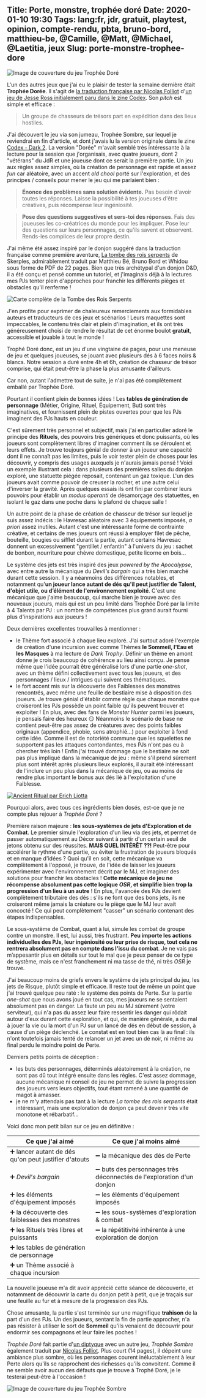 Title: Porte, monstre, trophée doré
Date: 2020-01-10 19:30
Tags: lang:fr, jdr, gratuit, playtest, opinion, compte-rendu, pbta, bruno-bord, matthieu-be, @Camille, @Matt, @Michael, @Laetitia, jeux
Slug: porte-monstre-trophee-dore
---

![Image de couverture du jeu Trophée Doré](images/2020/01/trophee-dore.png)

L'un des autres jeux que j'ai eu le plaisir de tester la semaine dernière était **Trophée Dorée**.
Il s'agit de [la traduction française par Nicolas Folliot](https://nicolasfolliot.itch.io/trophee-dore)
d'[un jeu de Jesse Ross initialement paru dans le zine Codex](https://www.drivethrurpg.com/product/293716/).
Son _pitch_ est simple et efficace :

> Un groupe de chasseurs de trésors part en expédition dans des lieux hostiles.

J'ai découvert le jeu via son jumeau, Trophée Sombre, sur lequel je reviendrai en fin d'article,
et dont j'avais lu la version originale dans le zine [Codex - Dark 2](https://www.drivethrurpg.com/product/268198/Codex--Dark-2-Dec-2018).
La version "Dorée" m'avait semblé très intéressante à la lecture pour la session que j'organisais,
avec quatre joueurs, dont 2 "vétérans" du JdR et une joueuse dont ce serait la première partie.
Un jeu aux règles assez simples, où la création de personnage est rapide et assez _fun_ car aléatoire,
avec un accent _old chool_ porté sur l'exploration, et des principes / conseils pour mener le jeu qui me parlaient bien :

> **Énonce des problèmes sans solution évidente.** Pas besoin
> d'avoir toutes les réponses. Laisse la possibilité à tes joueuses
> d'être créatives, puis récompense leur ingéniosité.

> **Pose des questions suggestives et sers-toi des réponses**. Fais
> des joueuses les co-créatrices du monde pour les impliquer. Pose leur
> des questions sur leurs personnages, ce qu'ils savent et
> observent. Rends-les complices de leur propre destin.

J'ai même été assez inspiré par le donjon suggéré dans la traduction française comme première aventure,
[La tombe des rois serpents](https://www.whidou.fr/la-tombe-des-rois-serpents.html) de Skerples,
admirablement traduit par Matthieu Bé, Bruno Bord et Whidou sous forme de PDF de 22 pages.
Bien que très archétypal d'un donjon D&D,
il a été conçu et pensé comme un tutoriel, et j'imaginais déjà à la lectures mes PJs tenter plein d'approches
pour franchir les différents pièges et obstacles qu'il renferme !

![Carte complète de la Tombe des Rois Serpents](images/2020/01/tomb-of-the-serpent-kings.png)

J'en profite pour exprimer de chaleureux remerciements aux formidables auteurs et traducteurs de ces jeux et scénarios !
Leurs maquettes sont impeccables, le contenu très clair et plein d'imagination,
et ils ont très généreusement choisi de rendre le résultat de cet énorme boulot **gratuit**,
accessible et jouable à tout le monde !

Trophé Doré donc, est un jeu d'une vingtaine de pages, pour une meneuse de jeu et quelques joueuses,
se jouant avec plusieurs dés à 6 faces noirs & blancs.
Notre session a duré entre 4h et 6h, création de chasseur de trésor comprise,
qui était peut-être la phase la plus amusante d'ailleurs.

Car non, autant l'admettre tout de suite, je n'ai pas été complètement emballé par Trophée Doré.

Pourtant il contient plein de bonnes idées !
Les **tables de génération de personnage** (Métier, Origine, Rituel, Équipement, But)
sont très imaginatives, et fournissent plein de pistes ouvertes pour que les PJs imaginent des PJs hauts en couleur.

C'est sûrement très personnel et subjectif, mais j'ai en particulier adoré le principe des **Rituels**,
des pouvoirs très génériques et donc puissants, où les joueurs sont complètement libres d'imaginer
comment ils se déroulent et leurs effets.
Je trouve toujours génial de donner à un joueur une capacité dont il ne connaît pas les limites,
puis le voir tester plein de choses pour les découvrir, y compris des usages auxquels je n'aurais jamais pensé !
Voici un exemple illustrant cela : dans plusieurs des premières salles du donjon exploré,
une statuette piégée reposait, contenant un gaz toxique. L'un des joueurs avait comme pouvoir de creuser la rocher,
et une autre celui d'inverser la gravité. Après quelques essais ils ont fini par combiner leurs pouvoirs
pour établir un _modus operanti_ de désamorçage des statuettes, en isolant le gaz dans une poche dans le plafond de chaque salle !

Un autre point de la phase de création de chasseur de trésor sur lequel je suis assez indécis :
le Havresac aléatoire avec 3 équipements imposés, _a priori_ assez inutiles.
Autant c'est une intéressante forme de contrainte créative, et certains de mes joueurs ont réussi à employer
filet de pêche, bouteille, bougies ou sifflet durant la partie, autant certains Havresac donnent un excessivement
"gentillet / enfantin" à l'univers du jeu : sachet de bonbon, nourriture pour chèvre domestique, petite licorne en bois...

Le système des jets est très inspiré des jeux _powered by the Apocalypse_, avec entre autre la mécanique du _Devil's bargain_
qui a très bien marché durant cette session.
Il y a néanmoins des différences notables, et notamment qu'**un joueur lance autant de dés qu'il peut justifier de Talent,
d'objet utile, ou d’élément de l'environnement exploité**.
C'est une mécanique que j'aime beaucoup, qui marche bien je trouve avec des nouveaux joueurs,
mais qui est un peu limité dans Trophée Doré par la limite à 4 Talents par PJ :
un nombre de compétences plus grand aurait fourni plus d'inspirations aux joueurs !

Deux dernières excellentes trouvailles à mentionner :

- le Thème fort associé à chaque lieu exploré. J'ai surtout adoré l'exemple de création d'une incursion avec comme Thèmes
**le Sommeil, l'Eau et les Masques** à ma lecture de _Dark Trophy_.
Définir un thème en amont donne je crois beaucoup de cohérence au lieu ainsi conçu.
Je pense même que l'idée pourrait être généralisé lors d'une partie _one-shot_,
avec un thème défini collectivement avec tous les joueurs, et des personnages / lieux / intrigues qui suivent ces thématiques.
- le fort accent mis sur la découverte des Faiblesses des monstres rencontrés, avec même une feuille de bestiaire
mise à disposition des joueurs. Je trouve génial d'établir comme règle que chaque monstre que croiseront les PJs
possède un point faible qu'ils peuvent trouver et exploiter !
En plus, avec des fans de _Monster Hunter_ parmi les joueurs, je pensais faire des heureux 😏
Néanmoins le scénario de base ne contient peut-être pas assez de créatures avec des points faibles originaux
(appendice, phobie, sens atrophié...) pour exploiter à fond cette idée. Comme il est de notoriété commune que les squelettes
ne supportent pas les attaques contondantes, mes PJs n'ont pas eu à chercher très loin !
Enfin j'ai trouvé dommage que le bestiaire ne soit pas plus impliqué dans la mécanique de jeu :
même s'il prend sûrement plus sont intérêt après plusieurs lieux explorés, il aurait été intéressant de l'inclure un peu
plus dans la mécanique de jeu, ou au moins de rendre plus important le bonus aux dés lié à l'exploitation d'une Faiblesse.

[![Ancient Ritual par Erich Liotta](images/2020/01/erich-liotta-3-ancient-ritual-colour-lr.jpg)](https://www.artstation.com/artwork/VXe5N)

Pourquoi alors, avec tous ces ingrédients bien dosés, est-ce que je ne compte plus rejouer à _Trophée Doré_ ?

Première raison majeure : **les sous-systèmes de jets d'Exploration et de Combat**.
Le premier simule l'exploration d'un lieu via des jets, et permet de passer automatiquement au Décor suivant
à partir d'un certain seuil de jetons obtenu sur des réussites.
**MAIS QUEL INTÉRÊT ??!** Peut-être pour accélérer le rythme d'une partie, ou éviter la frustration de joueurs bloqués
et en manque d'idées ? Quoi qu'il en soit, cette mécanique va complètement à l'opposé, je trouve,
de l'idée de laisser les joueurs expérimenter avec l'environnement décrit par le MJ,
et imaginer des solutions pour franchir les obstacles ! **Cette mécanique de jeu ne récompense absolument pas
cette logique _OSR_, et simplifie bien trop la progression d'un lieu à un autre** !
En plus, l'avancée des PJs devient complètement tributaire des dés :
s'ils ne font que des bons jets, ils ne croiseront même jamais la créature ou le piège que le MJ leur avait concocté !
Ce qui peut complètement "casser" un scénario contenant des étapes indispensables.

Le sous-système de Combat, quant à lui, simule les combat de groupe contre un monstre.
Il est, lui aussi, très frustrant.
**Peu importe les actions individuelles des PJs, leur ingéniosité ou leur prise de risque,
tout cela ne rentrera absolument pas en compte dans l'issu du combat**.
Je ne vais pas m’appesantir plus en détails sur tout le mal que je peux penser de ce type de système,
mais ce n'est franchement ni ma tasse de thé, ni très _OSR_ je trouve.

J'ai beaucoup moins de griefs envers le système de jets principal du jeu, les jets de Risque,
plutôt simple et efficace. Il reste tout de même un point que j'ai trouvé quelque peu raté :
le système des points de Perte. Sur la partie _one-shot_ que nous avons joué en tout cas,
mes joueurs ne se sentaient absolument pas en danger. La faute un peu au MJ sûrement (votre serviteur),
qui n'a pas du assez leur faire ressentir les danger qui rôdait autour d'eux durant cette exploration,
et qui, de manière générale, a du mal à jouer la vie ou la mort d'un PJ sur un lancé de dés en début de session,à cause d'un piège déclenché. Le constat est en tout bien cas là au final :
ils n'ont toutefois jamais tenté de relancer un jet avec un dé noir, ni même au final perdu le moindre point de Perte.

Derniers petits points de déception :

- les buts des personnages, déterminés aléatoirement à la création, ne sont pas dû tout intégré ensuite dans les règles.
C'est assez dommage, aucune mécanique ni conseil de jeu ne permet de suivre la progression des joueurs vers leurs objectifs,
tout étant ramené à une quantité de magot à amasser.
- je ne m'y attendais pas tant à la lecture _La tombe des rois serpents_ était intéressant,
mais une exploration de donjon ça peut devenir très vite monotone et rébarbatif...

Voici donc mon petit bilan sur ce jeu en définitive :

Ce que j'ai aimé                                      | Ce que j'ai moins aimé
------------------------------------------------------|-
➕ lancer autant de dés qu'on peut justifier d'atouts | ➖ la mécanique des dés de Perte
➕ _Devil's bargain_                                  | ➖ buts des personnages très déconnectés de l'exploration d'un donjon
➕ les éléments d'équipement imposés                  | ➖ les éléments d'équipement imposés
➕ la découverte des faiblesses des monstres          | ➖ les sous-systèmes d'exploration & combat
➕ les Rituels très libres et puissants               | ➖ la répétitivité inhérente à une exploration de donjon
➕ les tables de génération de personnage             |
➕ un Thème associé à chaque incursion                |

La nouvelle joueuse m'a dit avoir apprécié cette séance de découverte, et notamment de découvrir la carte du donjon petit à petit,
que je traçais sur une feuille au fur et à mesure de la progression des PJs.

Chose amusante, la partie s'est terminée sur une magnifique **trahison** de la part d'un des PJs.
Un des joueurs, sentant la fin de partie approcher, n'a pas résister à utiliser le sort de **Sommeil**
qu'ils venaient de découvrir pour endormir ses compagnons et leur faire les poches !

_Trophée Doré_ fait partie d'[un diptyque](https://trophyrpg.com) avec un autre jeu, _Trophée Sombre_
également traduit par [Nicolas Folliot](https://nicolasfolliot.itch.io/trophee-sombre).
Plus court (14 pages), il dépeint une ambiance plus sombre, où les personnages courent inéluctablement à leur Perte
alors qu'ils se rapprochent des richesses qu'ils convoitent.
Comme il ne semble avoir aucun des défauts que je trouve à Trophé Doré, je le testerai peut-être à l'occasion !

![Image de couverture du jeu Trophée Sombre](images/2020/01/trophee-sombre.png)
